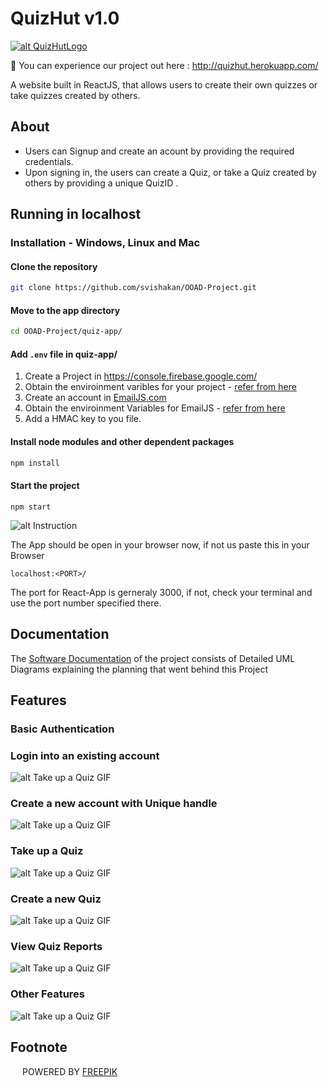 # QuizHut v1.0
[![alt QuizHutLogo](./images/logo.png)](http://quizhut.herokuapp.com/)

🔗 You can experience our project out here : http://quizhut.herokuapp.com/


A website built in ReactJS, that allows users to create their own quizzes or take quizzes created by others. 

## About
- Users can Signup and create an acount by providing the required credentials.
- Upon signing in, the users can create a Quiz, or take a Quiz created by others by providing a unique QuizID .

## Running in localhost
### Installation - Windows, Linux and Mac
#### Clone the repository
```bash
git clone https://github.com/svishakan/OOAD-Project.git
```
#### Move to the app directory
```bash
cd OOAD-Project/quiz-app/
```
#### Add ```.env``` file in quiz-app/
1. Create a Project in https://console.firebase.google.com/
1. Obtain the enviroinment varibles for your project - [refer from here](https://youtu.be/3ZEz-iposj8)
1. Create an account in [EmailJS.com](https://dashboard.emailjs.com/sign-in) 
1. Obtain the enviroinment Variables for EmailJS  - [refer from here](https://youtu.be/NgWGllOjkbs)
1. Add a HMAC key to you file.

#### Install node modules and other dependent packages
```zsh
npm install
```
#### Start the project
```
npm start
```

![alt Instruction](./images/Instruction.gif)

The App should be open in your browser now, if not us paste this in your Browser
```
localhost:<PORT>/
``` 

The port for React-App is gerneraly 3000, if not, check your terminal and use the port number specified there.

## Documentation
The [Software Documentation](./Documentation/) of the project consists of Detailed UML Diagrams explaining the planning  that went behind this Project

## Features

### Basic Authentication 

### Login into an existing account

![alt Take up a Quiz GIF](./images/Login.gif)

### Create a new account with Unique handle

![alt Take up a Quiz GIF](./images/Registration.gif)

### Take up a Quiz

![alt Take up a Quiz GIF](./images/TakeQuiz.gif)


### Create a new Quiz


![alt Take up a Quiz GIF](./images/CreateQuiz.gif)


### View Quiz Reports

![alt Take up a Quiz GIF](./images/ViewReports.gif)


### Other Features

![alt Take up a Quiz GIF](./images/OtherFeatures.gif)


## Footnote

<div>
<img style="height: 15px" src="./quiz-app/public/logo192.png">
<span>POWERED BY <a href="https://www.freepik.com/">FREEPIK</span>
</div>